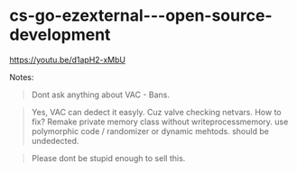 # cs-go-ezexternal---open-source-development
https://youtu.be/d1apH2-xMbU


Notes:
> Dont ask anything about VAC - Bans.

> Yes, VAC can dedect it easyly. Cuz valve checking netvars.
How to fix? Remake private memory class without writeprocessmemory. use polymorphic code / randomizer or dynamic mehtods. should be undedected.

> Please dont be stupid enough to sell this.
